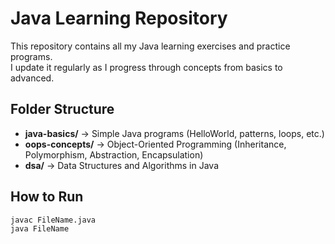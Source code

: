 # Java Learning Repository 

This repository contains all my Java learning exercises and practice programs.  
I update it regularly as I progress through concepts from basics to advanced.  

## Folder Structure
- **java-basics/** → Simple Java programs (HelloWorld, patterns, loops, etc.)
- **oops-concepts/** → Object-Oriented Programming (Inheritance, Polymorphism, Abstraction, Encapsulation)
- **dsa/** → Data Structures and Algorithms in Java  

##  How to Run
```bash
javac FileName.java
java FileName
